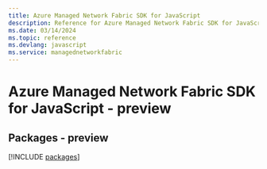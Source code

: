 ```yaml
---
title: Azure Managed Network Fabric SDK for JavaScript
description: Reference for Azure Managed Network Fabric SDK for JavaScript
ms.date: 03/14/2024
ms.topic: reference
ms.devlang: javascript
ms.service: managednetworkfabric
---
```

# Azure Managed Network Fabric SDK for JavaScript - preview
## Packages - preview
[!INCLUDE [packages](managed-network-fabric-index.md)]